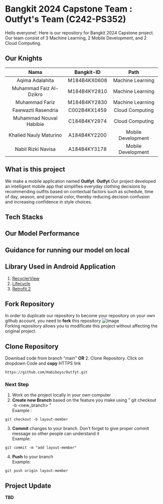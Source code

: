 # Bangkit 2024 Capstone Team : Outfyt's Team (C242-PS352)

Hello everyone!. Here is our repository for Bangkit 2024 Capstone project. Our team consist of 3 Machine Learning, 2 Mobile Development, and 2 Cloud Computing.
 

## Our Knights

|          Nama         | Bangkit-ID |       Path       |
|:---------------------:|:----------:|:----------------:|
|   Aqima Adalahita   |  M184B4KX0608  | Machine Learning |
|  Muhammad Faiz Al-Dzikro  |  M184B4KY2810  | Machine Learning |
|  Muhammad Fariz  |  M184B4KY2830  | Machine Learning |
|    Fawwazti Rasendria     |  C002B4KX1459  |  Cloud Computing |
|   Muhammad Nouval Habibie   |  C184B4KY2974  |  Cloud Computing |
|     Khalied Nauly Maturino      |  A184B4KY2200  |      Mobile Development     |
|     Nabil Rizki Navisa       |  A184B4KY3178  |      Mobile Development     |

## What is this project
We make a mobile application named **Outfyt**. **Outfyt** Our project developed an intelligent mobile app that simplifies everyday clothing decisions by recommending outfits based on contextual factors such as schedule, time of day, season, and personal color, thereby reducing decision confusion and increasing confidence in style choices.

## Tech Stacks

## Our Model Performance

## Guidance for running our model on local

## Library Used in Android Application
1. [RecyclerView](https://developer.android.com/guide/topics/ui/layout/recyclerview)
2. [Lifecycle](https://developer.android.com/jetpack/androidx/releases/lifecycle)
3. [Retrofit 2](https://square.github.io/retrofit/)

## Fork Repository
In order to duplicate our repository to become your repository on your own github account, you need to **fork** this repository
![image](https://user-images.githubusercontent.com/85149518/120605441-405eb400-c478-11eb-9304-4dcd1fa61a71.png) </br>
Forking repository allows you to modificate this project without affecting the original project.

## Clone Repository
Download code from branch "main" **OR** 
2. Clone Repository. Click on dropdown Code and **copy** HTTPS link
```
https://github.com/Habiboys/Outfyt.git
```

### Next Step
1. Work on the project locally in your own computer
2. **Create new Branch** based on the feature you make using " git checkout -b <new_branch> " <br/>
Example :
```
git checkout -b layout-member
```
3. **Commit** changes to your branch. Don't forget to give proper commit message so other people can understand it <br/>
Example:
```
git commit -m "add layout-member"
```
4. **Push** to your branch <br/>
Example:
```
git push origin layout-member
```

## Project Update

**TBD** 
